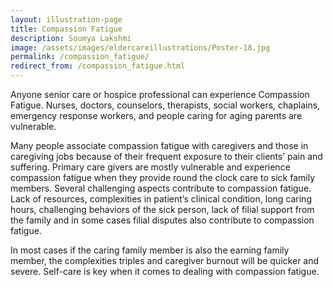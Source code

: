 ```yaml
---
layout: illustration-page
title: Compassion Fatigue
description: Soumya Lakshmi
image: /assets/images/eldercareillustrations/Poster-18.jpg
permalink: /compassion_fatigue/
redirect_from: /compassion_fatigue.html
---
```


Anyone senior care or hospice professional can experience Compassion Fatigue. Nurses, doctors, counselors, therapists, social workers, chaplains, emergency response workers, and people caring for aging parents are vulnerable.

Many people associate compassion fatigue with caregivers and those in caregiving jobs because of their frequent exposure to their clients’ pain and suffering.  Primary care givers are mostly vulnerable and experience compassion fatigue when they provide round the clock care to sick family members. Several challenging aspects contribute to compassion fatigue. Lack of resources, complexities in patient’s clinical condition, long caring hours, challenging behaviors of the sick person, lack of filial support from the family and  in some cases filial disputes also contribute to compassion fatigue.

In most cases if the caring family member is also the earning family member, the complexities triples and caregiver burnout will be quicker and severe. Self-care is key when it comes to dealing with compassion fatigue.